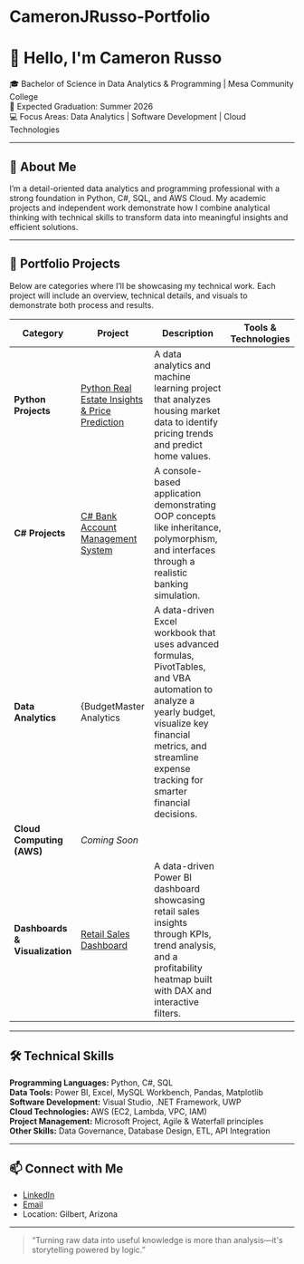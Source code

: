 # CameronJRusso-Portfolio
# 👋 Hello, I'm Cameron Russo
🎓 Bachelor of Science in Data Analytics & Programming | Mesa Community College  
📅 Expected Graduation: Summer 2026  
💻 Focus Areas: Data Analytics | Software Development | Cloud Technologies  

---

## 🧭 About Me
I’m a detail-oriented data analytics and programming professional with a strong foundation in Python, C#, SQL, and AWS Cloud. My academic projects and independent work demonstrate how I combine analytical thinking with technical skills to transform data into meaningful insights and efficient solutions.  

---

## 💼 Portfolio Projects
Below are categories where I’ll be showcasing my technical work. Each project will include an overview, technical details, and visuals to demonstrate both process and results.  

| Category | Project | Description | Tools & Technologies |
|-----------|----------|--------------|----------------------|
| **Python Projects** | [Python Real Estate Insights & Price Prediction](RealEstateInsights_Portfolio) | A data analytics and machine learning project that analyzes housing market data to identify pricing trends and predict home values. | | |
| **C# Projects** | [C# Bank Account Management System](BankAccountSystem_Portfolio) | A console-based application demonstrating OOP concepts like inheritance, polymorphism, and interfaces through a realistic banking simulation. | |
| **Data Analytics** | {BudgetMaster Analytics |A data-driven Excel workbook that uses advanced formulas, PivotTables, and VBA automation to analyze a yearly budget, visualize key financial metrics, and streamline expense tracking for smarter financial decisions. | |
| **Cloud Computing (AWS)** | *Coming Soon* | | |
| **Dashboards & Visualization** | [Retail Sales Dashboard](Retail_Sales_Dashboard.pbix) | A data-driven Power BI dashboard showcasing retail sales insights through KPIs, trend analysis, and a profitability heatmap built with DAX and interactive filters. | |

---

## 🛠️ Technical Skills
**Programming Languages:** Python, C#, SQL  
**Data Tools:** Power BI, Excel, MySQL Workbench, Pandas, Matplotlib  
**Software Development:** Visual Studio, .NET Framework, UWP  
**Cloud Technologies:** AWS (EC2, Lambda, VPC, IAM)  
**Project Management:** Microsoft Project, Agile & Waterfall principles  
**Other Skills:** Data Governance, Database Design, ETL, API Integration  

---

## 📫 Connect with Me
- [LinkedIn](https://www.linkedin.com/in/cameron-russo-a5634a200)  
- [Email](mailto:camrusso94@gmail.com)  
- Location: Gilbert, Arizona  

---

> “Turning raw data into useful knowledge is more than analysis—it's storytelling powered by logic.”

